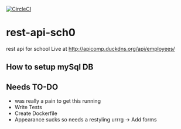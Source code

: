 [![CircleCI](https://circleci.com/gh/lona9a/rest-api-sch0.svg?style=shield)](https://circleci.com/gh/lona9a/rest-api-sch0)

# rest-api-sch0

rest api for school
Live at http://apicomp.duckdns.org/api/employees/


## How to setup mySql DB
    


## Needs TO-DO
   - was really a pain to  get this running
   - Write Tests
   - Create Dockerfile
   - Appearance sucks so needs a restyling urrrg -> Add forms
